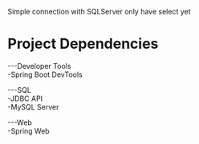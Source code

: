 Simple connection with SQLServer
only have select yet

# Project Dependencies

---Developer Tools  
-Spring Boot DevTools  

---SQL  
-JDBC API  
-MySQL Server  

---Web  
-Spring Web  
